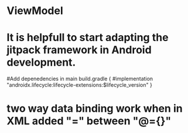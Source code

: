 # ViewModel
# It is helpfull to start adapting the jitpack framework in Android development.

#Add depenedencies in main build.gradle
{
#implementation "androidx.lifecycle:lifecycle-extensions:$lifecycle_version"
}

# two way data binding work when in XML added "=" between "@={}"